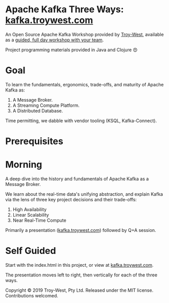 # Apache Kafka Three Ways: [kafka.troywest.com](http://kafka.troywest.com)

An Open Source Apache Kafka Workshop provided by [Troy-West](http://www.troywest.com), available as a [guided, full day workshop with your team](http://www.troywest.com/workshops).

Project programming materials provided in Java and Clojure :heart_eyes:

# Goal

To learn the fundamentals, ergonomics, trade-offs, and maturity of Apache Kafka as:

 1. A Message Broker.
 2. A Streaming Compute Platform.
 3. A Distributed Database.
 
Time permitting, we dabble with vendor tooling (KSQL, Kafka-Connect).

# Prerequisites



# Morning

A deep dive into the history and fundamentals of Apache Kafka as a Message Broker.

We learn about the real-time data's unifying abstraction, and explain Kafka via the lens of three key project decisions and their trade-offs:

1. High Availability
2. Linear Scalability
3. Near Real-Time Compute
 
Primarily a presentation ([kafka.troywest.com](http://kafka.troywest.com)) followed by Q+A session.

# Self Guided

Start with the index.html in this project, or view at [kafka.troywest.com](http://kafka.troywest.com).

The presentation moves left to right, then vertically for each of the three ways.

Copyright © 2019 Troy-West, Pty Ltd. Released under the MIT license. Contributions welcomed.